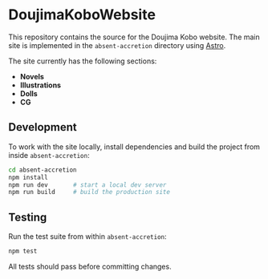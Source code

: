 # DoujimaKoboWebsite

This repository contains the source for the Doujima Kobo website.
The main site is implemented in the `absent-accretion` directory
using [Astro](https://astro.build/).

The site currently has the following sections:

- **Novels**
- **Illustrations**
- **Dolls**
- **CG**

## Development

To work with the site locally, install dependencies and build the
project from inside `absent-accretion`:

```bash
cd absent-accretion
npm install
npm run dev       # start a local dev server
npm run build     # build the production site
```

## Testing

Run the test suite from within `absent-accretion`:

```bash
npm test
```

All tests should pass before committing changes.

